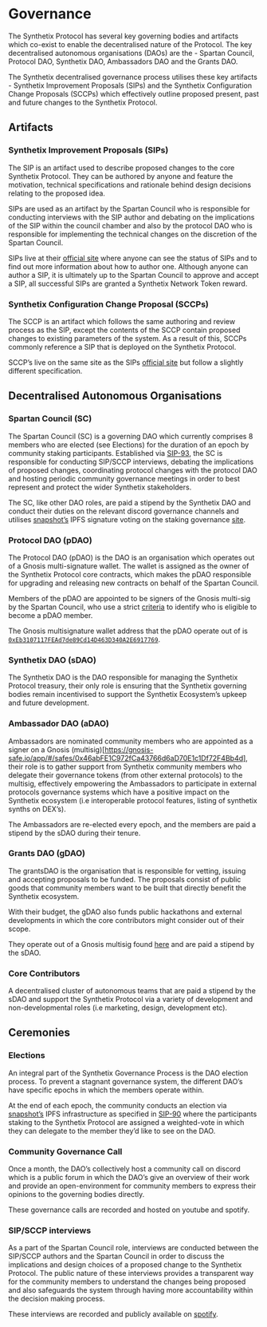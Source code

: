 # Governance

The Synthetix Protocol has several key governing bodies and artifacts which co-exist to enable the decentralised nature of the Protocol. The key decentralised autonomous organisations (DAOs) are the - Spartan Council, Protocol DAO, Synthetix DAO, Ambassadors DAO and the Grants DAO.

The Synthetix decentralised governance process utilises these key artifacts - Synthetix Improvement Proposals (SIPs) and the Synthetix Configuration Change Proposals (SCCPs) which effectively outline proposed present, past and future changes to the Synthetix Protocol.

## Artifacts

### Synthetix Improvement Proposals (SIPs)

The SIP is an artifact used to describe proposed changes to the core Synthetix Protocol. They can be authored by anyone and feature the motivation, technical specifications and rationale behind design decisions relating to the proposed idea.

SIPs are used as an artifact by the Spartan Council who is responsible for conducting interviews with the SIP author and debating on the implications of the SIP within the council chamber and also by the protocol DAO who is responsible for implementing the technical changes on the discretion of the Spartan Council.

SIPs live at their [official site](https://sips.synthetix.io/) where anyone can see the status of SIPs and to find out more information about how to author one. Although anyone can author a SIP, it is ultimately up to the Spartan Council to approve and accept a SIP, all successful SIPs are granted a Synthetix Network Token reward.

### Synthetix Configuration Change Proposal (SCCPs)

The SCCP is an artifact which follows the same authoring and review process as the SIP, except the contents of the SCCP contain proposed changes to existing parameters of the system. As a result of this, SCCPs commonly reference a SIP that is deployed on the Synthetix Protocol.

SCCP’s live on the same site as the SIPs [official site](https://sips.synthetix.io/) but follow a slightly different specification.

## Decentralised Autonomous Organisations

### Spartan Council (SC)

The Spartan Council (SC) is a governing DAO which currently comprises 8 members who are elected (see Elections) for the duration of an epoch by community staking participants. Established via [SIP-93](https://sips.synthetix.io/sips/sip-93), the SC is responsible for conducting SIP/SCCP interviews, debating the implications of proposed changes, coordinating protocol changes with the protocol DAO and hosting periodic community governance meetings in order to best represent and protect the wider Synthetix stakeholders.

The SC, like other DAO roles, are paid a stipend by the Synthetix DAO and conduct their duties on the relevant discord governance channels and utilises [snapshot’s](https://snapshot.org/) IPFS signature voting on the staking governance [site](https://staking.synthetix.io/gov).

### Protocol DAO (pDAO)

The Protocol DAO (pDAO) is the DAO is an organisation which operates out of a Gnosis multi-signature wallet. The wallet is assigned as the owner of the Synthetix Protocol core contracts, which makes the pDAO responsible for upgrading and releasing new contracts on behalf of the Spartan Council.

Members of the pDAO are appointed to be signers of the Gnosis multi-sig by the Spartan Council, who use a strict [criteria](https://sips.synthetix.io/sips/sip-124) to identify who is eligible to become a pDAO member.

The Gnosis multisignature wallet address that the pDAO operate out of is [`0xEb3107117FEAd7de89Cd14D463D340A2E6917769`](https://gnosis-safe.io/app/#/safes/0xEb3107117FEAd7de89Cd14D463D340A2E6917769).

### Synthetix DAO (sDAO)

The Synthetix DAO is the DAO responsible for managing the Synthetix Protocol treasury, their only role is ensuring that the Synthetix governing bodies remain incentivised to support the Synthetix Ecosystem’s upkeep and future development.

### Ambassador DAO (aDAO)

Ambassadors are nominated community members who are appointed as a signer on a Gnosis (multisig)[https://gnosis-safe.io/app/#/safes/0x46abFE1C972fCa43766d6aD70E1c1Df72F4Bb4d], their role is to gather support from Synthetix community members who delegate their governance tokens (from other external protocols) to the multisig, effectively empowering the Ambassadors to participate in external protocols governance systems which have a positive impact on the Synthetix ecosystem (i.e interoperable protocol features, listing of synthetix synths on DEX’s).

The Ambassadors are re-elected every epoch, and the members are paid a stipend by the sDAO during their tenure.

### Grants DAO (gDAO)

The grantsDAO is the organisation that is responsible for vetting, issuing and accepting proposals to be funded. The proposals consist of public goods that community members want to be built that directly benefit the Synthetix ecosystem.

With their budget, the gDAO also funds public hackathons and external developments in which the core contributors might consider out of their scope.

They operate out of a Gnosis multisig found [here](https://gnosis-safe.io/app/#/safes/0xeb9a82736cc030fC4A4CD4b53e9B2c67e153208d) and are paid a stipend by the sDAO.

### Core Contributors

A decentralised cluster of autonomous teams that are paid a stipend by the sDAO and support the Synthetix Protocol via a variety of development and non-developmental roles (i.e marketing, design, development etc).

## Ceremonies

### Elections

An integral part of the Synthetix Governance Process is the DAO election process. To prevent a stagnant governance system, the different DAO’s have specific epochs in which the members operate within.

At the end of each epoch, the community conducts an election via [snapshot’s](https://snapshot.org/) IPFS infrastructure as specified in [SIP-90](https://sips.synthetix.io/sips/sip-90) where the participants staking to the Synthetix Protocol are assigned a weighted-vote in which they can delegate to the member they’d like to see on the DAO.

### Community Governance Call

Once a month, the DAO’s collectively host a community call on discord which is a public forum in which the DAO’s give an overview of their work and provide an open-environment for community members to express their opinions to the governing bodies directly.

These governance calls are recorded and hosted on youtube and spotify.

### SIP/SCCP interviews

As a part of the Spartan Council role, interviews are conducted between the SIP/SCCP authors and the Spartan Council in order to discuss the implications and design choices of a proposed change to the Synthetix Protocol. The public nature of these interviews provides a transparent way for the community members to understand the changes being proposed and also safeguards the system through having more accountability within the decision making process.

These interviews are recorded and publicly available on [spotify](https://open.spotify.com/show/3ucEqjfVDzJ8wSyVxheTPA).
